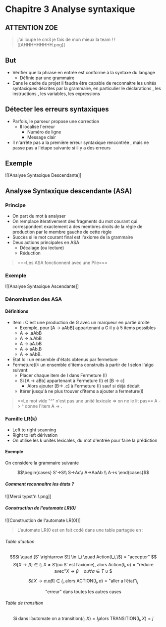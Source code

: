 # Chapitre 3 Analyse syntaxique
## ATTENTION ZOE

> j'ai loupé le cm3 je fais de mon mieux la team !
![[AHHHHHHHHH.png]]
## But
- Vérifier que la phrase en entrée est conforme à la syntaxe du langage
	- Définie par une grammaire
- Dans le cadre du projet il faudra être capable de reconnaitre les unités syntaxiques décrites par la grammaire, en particulier le déclarations , les instructions , les variables, les expressions

## Détecter les erreurs syntaxiques
- Parfois, le parseur propose une correction
	- Il localise l'erreur
		- Numéro de ligne
		- Message clair
- Il n'arrête pas a la première erreur syntaxique rencontrée , mais ne passe pas a l'étape suivante si il y a des erreurs 

## Exemple

![[Analyse Syntaxique Descendante]]


## Analyse Syntaxique descendante (ASA)

### Principe
- On part du mot à analyser
- On remplace itérativement des fragments du mot courant qui correspondent exactement à des membres droits de la règle de production par le membre gauche de cette règle
- Succès si le mot courant final est l'axiome de la grammaire
- Deux actions principales en ASA
	- Décalage (ou lecture)
	- Réduction


> ===Les ASA fonctionnent avec une Pile===
### Exemple

![[Analyse Syntaxique Ascendante]]

### Dénomination des ASA

#### Définitions 
- Item : C'est une production de G avec un marqueur en partie droite
	- Exemple, pour [A -> aAbB] appartenant a G il y à 5 items possibles
	- A -> .aAbB
	- A -> a.AbB
	- A -> aA.bB
	- A -> aAb.B
	- A -> aAbB.
- Etat Ic : un ensemble d'états obtenus par fermeture
- Fermeture(I): un ensemble d'items construits à partir de I selon l'algo suivant:
	- Placer chaque item de I dans Fermeture (I)
	- Si [A -> aBb] appartenant à Fermeture (I) et [B -> c]
		- Alors ajouter [B-> .c] à Fermeture (I) sauf si déjà déduit
	- Itérer jusqu'à ne plus trouver d'items a ajouter a fermeture(I)

> ==Le mot vide "^" n'est pas une unité lexicale => on ne le lit pas==
> A -> ^ donne l'item A -> .


### Famille LR(k)
- Left to right scanning 
- Right to left dérivation
- On utilise les k unités lexicales, du mot d'entrée pour faire la prédiction

#### Exemple

On considère la grammaire suivante

$$\begin{cases}
S'->S\\
S->Ac\\
A->AaAb \\
A->s
\end{cases}$$

##### Comment reconnaitre les états ?
![[Merci typst'n !.png]]
##### Construction de l'automate LR(0)
![[Construction de l'automate LR(0)]]

> L'automate LR(0 est en fait codé dans une table partagée en :

###### Table d'action

$$Si \quad [S' \rightarrow S!] \in I_i \quad Action(I_i,\$) = "accepter" $$
	$$Si [X \rightarrow \beta] \in I_i, X \neq S' \text{(ou S' est l'axiome), alors Action}(I_i,a)=\text{"réduire avec"}X \rightarrow \beta \quad ou \forall a \in T \cup \$ $$

$$Si [X \rightarrow \alpha.a\beta]  \in I_i, \text{alors ACTION}(I_i,a)=\text{"aller a l'état"}I_j$$

$$\text{"erreur" dans toutes les autres cases}$$ 
###### Table de transition
$$\text{Si dans l'automate on a transition}(I_i,X)=I_j\text{alors TRANSITION}(I_i,X)=j$$